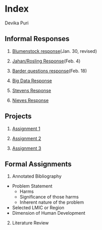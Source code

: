 # Index

Devika Puri

## Informal Responses

1. [Blumenstock response](https://dpuri-wm.github.io/workshop/blumenstock)(Jan. 30, revised)

2. [Jahan/Rosling Response](https://dpuri-wm.github.io/workshop/JahanRosling)(Feb. 4)

3. [Barder questions response](https://dpuri-wm.github.io/workshop/BarderQuestions)(Feb. 18)

4. [Big Data Response](https://dpuri-wm.github.io/workshop/BigDataResponse) 

5. [Stevens Response](http://dpuri-wm.github.io/workshop/StevensResponse)

6. [Nieves Response](http://dpuri-wm.github.io/workshop/NievesResponse)



## Projects

1. [Assignment 1](https://dpuri-wm.github.io/workshop/Assignment1) 

2. [Assignment 2](https://dpuri-wm.github.io/workshop/Assignment2)

3. [Assignment 3](https://dpuri-wm.github.io/workshop/Assignment3)


## Formal Assignments

1. Annotated Bibliography
- Problem Statement
  - Harms
  - Significance of those harms
  - Inherent nature of the problem
- Selected LMIC or Region
- Dimension of Human Development

2. Literature Review
